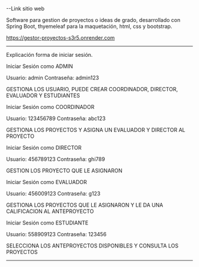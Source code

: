 --Link sitio web

Software para gestion de proyectos o ideas de grado, desarrollado con Spring Boot, thyemeleaf para la maquetación, html, css y bootstrap.

https://gestor-proyectos-s3r5.onrender.com


---------------------------------------------------------------
Explicación forma de iniciar sesión.

Iniciar Sesión como ADMIN

 Usuario: admin
 Contraseña: admin123

GESTIONA LOS USUARIO, PUEDE CREAR COORDINADOR, DIRECTOR, EVALUADOR Y ESTUDIANTES

Iniciar Sesión como COORDINADOR

 Usuario: 123456789
 Contraseña: abc123

GESTIONA LOS PROYECTOS Y ASIGNA UN EVALUADOR Y DIRECTOR AL PROYECTO

Iniciar Sesión como DIRECTOR

 Usuario: 456789123
 Contraseña: ghi789

GESTION LOS PROYECTO QUE LE ASIGNARON

Iniciar Sesión como EVALUADOR

 Usuario: 456009123
 Contraseña: g123

GESTIONA LOS PROYECTOS QUE LE ASIGNARON Y LE DA UNA CALIFICACION AL ANTEPROYECTO

Iniciar Sesión como ESTUDIANTE

 Usuario: 558909123
 Contraseña: 123456
 
 SELECCIONA LOS ANTEPROYECTOS DISPONIBLES Y CONSULTA LOS PROYECTOS
 
---------------------------------------------------------------
